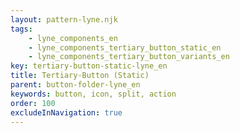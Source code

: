 ```yaml
---
layout: pattern-lyne.njk
tags: 
    - lyne_components_en
    - lyne_components_tertiary_button_static_en
    - lyne_components_tertiary_button_variants_en
key: tertiary-button-static-lyne_en
title: Tertiary-Button (Static)
parent: button-folder-lyne_en
keywords: button, icon, split, action
order: 100
excludeInNavigation: true
---
```

